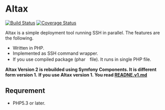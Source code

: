 # Altax

[![Build Status](https://travis-ci.org/kohkimakimoto/altax.png?branch=2.0)](https://travis-ci.org/kohkimakimoto/altax)
[![Coverage Status](https://coveralls.io/repos/kohkimakimoto/altax/badge.png?branch=2.0)](https://coveralls.io/r/kohkimakimoto/altax?branch=2.0)

Altax is a simple deployment tool running SSH in parallel. The features are the following.

* Written in PHP.
* Implemented as SSH command wrapper.
* If you use compiled package (phar　file). It runs in single PHP file.

**Altax Version 2 is rebuilded using Symfony Components. It is different form version 1.**
**If you use Altax version 1. You read [READNE.v1.md](./README.v1.md)**

## Requrement

* PHP5.3 or later.

